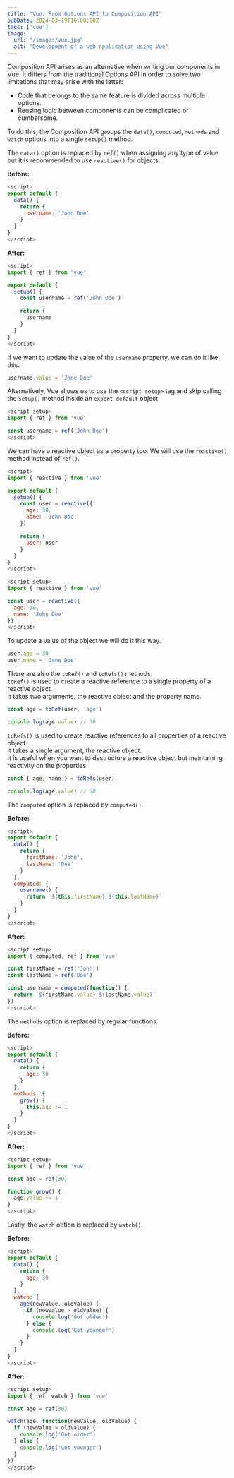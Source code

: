 ```yaml
---
title: "Vue: From Options API to Composition API"
pubDate: 2024-03-19T16:00:00Z
tags: ['vue']
image:
  url: "/images/vue.jpg"
  alt: "Development of a web application using Vue"
---
```

Composition API arises as an alternative when writing our components in Vue. It differs from the traditional Options API in order to solve two limitations that may arise with the latter:

* Code that belongs to the same feature is divided across multiple options.
* Reusing logic between components can be complicated or cumbersome.

To do this, the Composition API groups the `data()`, `computed`, `methods` and `watch` options into a single `setup()` method.

The `data()` option is replaced by `ref()` when assigning any type of value but it is recommended to use `reactive()` for objects.

**Before:**
```javascript
<script>
export default {
  data() {
    return {
      username: 'John Doe'
    }
  }
}
</script>
```
**After:**
```javascript
<script>
import { ref } from 'vue'

export default {
  setup() {
    const username = ref('John Doe')

    return {
      username
    }
  }
}
</script>
```

If we want to update the value of the `username` property, we can do it like this.
```javascript
username.value = 'Jane Doe'
```

Alternatively, Vue allows us to use the `<script setup>` tag and skip calling the `setup()` method inside an `export default` object.
```javascript
<script setup>
import { ref } from 'vue'

const username = ref('John Doe')
</script>
```

We can have a reactive object as a property too. We will use the `reactive()` method instead of `ref()`.
```javascript
<script>
import { reactive } from 'vue'

export default {
  setup() {
    const user = reactive({
      age: 30,
      name: 'John Doe'
    })

    return {
      user: user
    }
  }
}
</script>
```
```javascript
<script setup>
import { reactive } from 'vue'

const user = reactive({
  age: 30,
  name: 'John Doe'
})
</script>
```

To update a value of the object we will do it this way.
```javascript
user.age = 30
user.name = 'Jane Doe'
```

There are also the `toRef()` and `toRefs()` methods.  
`toRef()` is used to create a reactive reference to a single property of a reactive object.  
It takes two arguments, the reactive object and the property name.
```javascript
const age = toRef(user, 'age')

console.log(age.value) // 30
```
`toRefs()` is used to create reactive references to all properties of a reactive object.  
It takes a single argument, the reactive object.  
It is useful when you want to destructure a reactive object but maintaining reactivity on the properties.
```javascript
const { age, name } = toRefs(user)

console.log(age.value) // 30
```

The `computed` option is replaced by `computed()`.

**Before:**
```javascript
<script>
export default {
  data() {
    return {
      firstName: 'John',
      lastName: 'Doe'
    }
  },
  computed: {
    username() {
      return `${this.firstName} ${this.lastName}`
    }
  }
}
</script>
```
**After:**
```javascript
<script setup>
import { computed, ref } from 'vue'

const firstName = ref('John')
const lastName = ref('Doe')

const username = computed(function() {
  return `${firstName.value} ${lastName.value}`
})
</script>
```

The `methods` option is replaced by regular functions.

**Before:**
```javascript
<script>
export default {
  data() {
    return {
      age: 30
    }
  },
  methods: {
    grow() {
      this.age += 1
    }
  }
}
</script>
```
**After:**
```javascript
<script setup>
import { ref } from 'vue'

const age = ref(30)

function grow() {
  age.value += 1
}
</script>
```

Lastly, the `watch` option is replaced by `watch()`.

**Before:**
```javascript
<script>
export default {
  data() {
    return {
      age: 30
    }
  },
  watch: {
    age(newValue, oldValue) {
      if (newValue > oldValue) {
        console.log('Got older')
      } else {
        console.log('Got younger')
      }
    }
  }
}
</script>
```
**After:**
```javascript
<script setup>
import { ref, watch } from 'vue'

const age = ref(30)

watch(age, function(newValue, oldValue) {
  if (newValue > oldValue) {
    console.log('Got older')
  } else {
    console.log('Got younger')
  }
})
</script>
```
